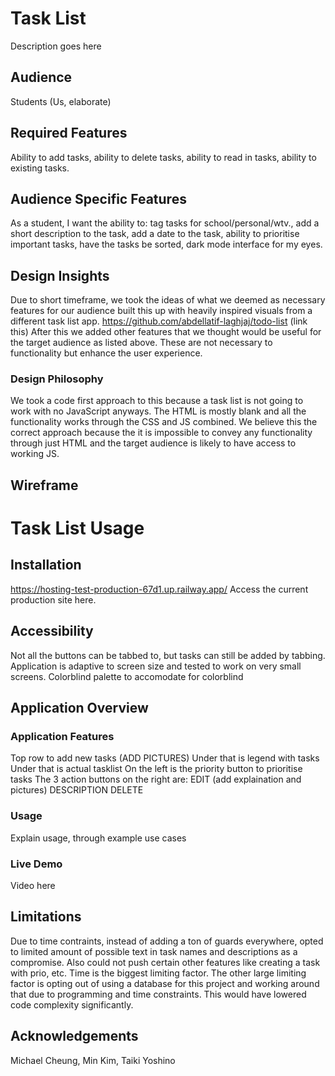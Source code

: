 # Task List
Description goes here

## Audience
Students (Us, elaborate)

## Required Features
Ability to add tasks, ability to delete tasks, ability to read in tasks, ability to existing tasks.

## Audience Specific Features
As a student, I want the ability to: tag tasks for school/personal/wtv., add a short description to the task, add a date to the task, 
ability to prioritise important tasks, have the tasks be sorted, dark mode interface for my eyes.

## Design Insights
Due to short timeframe, we took the ideas of what we deemed as necessary features for our audience built this up with heavily inspired visuals from a different task list app.
https://github.com/abdellatif-laghjaj/todo-list (link this)
After this we added other features that we thought would be useful for the target audience as listed above. These are not necessary to functionality but enhance the user experience.
### Design Philosophy
We took a code first approach to this because a task list is not going to work with no JavaScript anyways. The HTML is mostly blank and all the functionality works through the CSS and JS combined. 
We believe this the correct approach because the it is impossible to convey any functionality through just HTML and the target audience is likely to have access to working JS.

## Wireframe

# Task List Usage

## Installation
https://hosting-test-production-67d1.up.railway.app/
Access the current production site here.

## Accessibility
Not all the buttons can be tabbed to, but tasks can still be added by tabbing.
Application is adaptive to screen size and tested to work on very small screens.
Colorblind palette to accomodate for colorblind

## Application Overview

### Application Features
Top row to add new tasks (ADD PICTURES)
Under that is legend with tasks
Under that is actual tasklist
On the left is the priority button to prioritise tasks
The 3 action buttons on the right are:
EDIT (add explaination and pictures)
DESCRIPTION
DELETE

### Usage
Explain usage, through example use cases

### Live Demo
Video here

## Limitations
Due to time contraints, instead of adding a ton of guards everywhere, opted to limited amount of possible text in task names and descriptions as a compromise. 
Also could not push certain other features like creating a task with prio, etc. Time is the biggest limiting factor. The other large limiting factor is opting out of 
using a database for this project and working around that due to programming and time constraints. This would have lowered code complexity significantly.

## Acknowledgements
Michael Cheung, Min Kim, Taiki Yoshino
